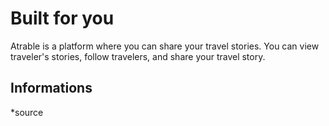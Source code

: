 Built for you 
===

Atrable is a platform where you can share your travel stories. You can view traveler's stories, follow travelers, and share your travel story.

Informations
---

*source
